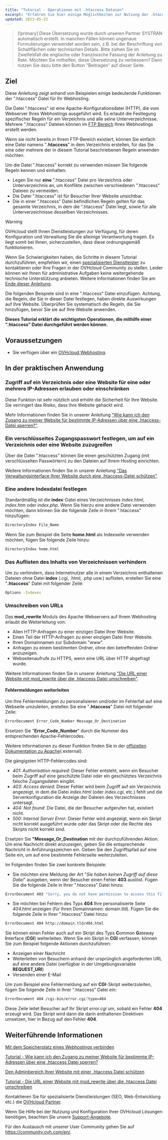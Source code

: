 ```yaml
---
title: "Tutorial - Operationen mit .htaccess Dateien"
excerpt: "Erfahren Sie hier einige Möglichkeiten zur Nutzung der .htaccess Datei"
updated: 2023-05-23
---
```


> [!primary]
> Diese Übersetzung wurde durch unseren Partner SYSTRAN automatisch erstellt. In manchen Fällen können ungenaue Formulierungen verwendet worden sein, z.B. bei der Beschriftung von Schaltflächen oder technischen Details. Bitte ziehen Sie im Zweifelsfall die englische oder französische Fassung der Anleitung zu Rate. Möchten Sie mithelfen, diese Übersetzung zu verbessern? Dann nutzen Sie dazu bitte den Button "Beitragen" auf dieser Seite.
>

## Ziel

Diese Anleitung zeigt anhand von Beispielen einige bedeutende Funktionen der ".htaccess" Datei für Ihr Webhosting.

Die Datei ".htaccess" ist eine Apache-Konfigurationsdatei (HTTP), die vom Webserver Ihres Webhostings ausgeführt wird. Es erlaubt die Festlegung spezifischer Regeln für ein Verzeichnis und alle seine Unterverzeichnisse. Mehrere ".htaccess" Dateien können im [FTP Bereich](/pages/web_cloud/web_hosting/ftp_connection) Ihres Webhostings erstellt werden. 

Wenn sie nicht bereits in Ihrem FTP-Bereich existiert, können Sie einfach eine Datei namens "**.htaccess**" in dem Verzeichnis erstellen, für das Sie eine oder mehrere der in diesem Tutorial beschriebenen Regeln anwenden möchten.

Um die Datei ".htaccess" korrekt zu verwenden müssen Sie folgende Regeln kennen und einhalten: 

- Legen Sie nur **eine** ".htaccess" Datei pro Verzeichnis oder Unterverzeichnis an, um Konflikte zwischen verschiedenen ".htaccess" Dateien zu vermeiden.
- Die Datei ".htaccess" ist für Besucher Ihrer Website unsichtbar.
- Die in einer ".htaccess" Datei befindlichen Regeln gelten für das gesamte Verzeichnis, in dem die ".htaccess" Datei liegt, sowie für alle Unterverzeichnisse desselben Verzeichnisses.

> [!warning]
> OVHcloud stellt Ihnen Dienstleistungen zur Verfügung, für deren Konfiguration und Verwaltung Sie die alleinige Verantwortung tragen. Es liegt somit bei Ihnen, sicherzustellen, dass diese ordnungsgemäß funktionieren.
>
> Wenn Sie Schwierigkeiten haben, die Schritte in diesem Tutorial durchzuführen, empfehlen wir, einen [spezialisierten Dienstleister](https://partner.ovhcloud.com/de/directory/) zu kontaktieren oder Ihre Fragen in der OVHcloud Community zu stellen. Leider können wir Ihnen für administrative Aufgaben keine weitergehende technische Unterstützung anbieten. Weitere Informationen finden Sie am [Ende dieser Anleitung](#go-further).
>
> Die folgenden Beispiele sind in eine ".htaccess" Datei einzufügen. Achtung, die Regeln, die Sie in dieser Datei festlegen, haben direkte Auswirkungen auf Ihre Website. Überprüfen Sie systematisch die Regeln, die Sie hinzufügen, bevor Sie sie auf Ihre Website anwenden. 
> 

**Dieses Tutorial erklärt die wichtigsten Operationen, die mithilfe einer ".htaccess" Datei durchgeführt werden können.**

## Voraussetzungen

- Sie verfügen über ein [OVHcloud Webhosting](https://www.ovhcloud.com/de/web-hosting/).

## In der praktischen Anwendung

### Zugriff auf ein Verzeichnis oder eine Website für eine oder mehrere IP-Adressen erlauben oder einschränken

Diese Funktion ist sehr nützlich und erhöht die Sicherheit für Ihre Website. Sie verringert das Risiko, dass Ihre Website gehackt wird.

Mehr Informationen finden Sie in unserer Anleitung ["Wie kann ich den Zugang zu meiner Website für bestimmte IP-Adressen über eine .htaccess-Datei sperren?"](/pages/web_cloud/web_hosting/htaccess_how_to_block_a_specific_ip_address_from_accessing_your_website).

### Ein verschlüsseltes Zugangspasswort festlegen, um auf ein Verzeichnis oder eine Website zuzugreifen

Über die Datei ".htaccess" können Sie einen geschützten Zugang (mit verschlüsselten Passwörtern) zu den Dateien auf Ihrem Hosting einrichten.

Weitere Informationen finden Sie in unserer Anleitung ["Das Verwaltungsinterface Ihrer Website durch eine .htaccess-Datei schützen"](/pages/web_cloud/web_hosting/htaccess_protect_directory_by_password).

### Eine andere Indexdatei festlegen

Standardmäßig ist die **index**-Datei eines Verzeichnisses *index.html*, *index.htm* oder *index.php*. Wenn Sie hierzu eine andere Datei verwenden möchten, dann können Sie die folgende Zeile in Ihrem ".htaccess" hinzufügen:

```bash
DirectoryIndex File_Name
```

Wenn Sie zum Beispiel die Seite **home.html** als Indexseite verwenden möchten, fügen Sie folgende Zeile hinzu:

```bash
DirectoryIndex home.html
```

### Das Auflisten des Inhalts von Verzeichnissen verhindern

Um zu verhindern, dass Internetnutzer alle in einem Verzeichnis enthaltenen Dateien ohne Datei **index** (.cgi, .html, .php usw.) auflisten, erstellen Sie eine "**.htaccess**" Datei mit folgender Zeile:

```bash
Options -Indexes
```

### Umschreiben von URLs

Das **mod_rewrite** Moduls des Apache Webservers auf Ihrem Webhosting erlaubt die Weiterleitung von:

- Allen HTTP-Anfragen zu einer einzigen Datei Ihrer Website.
- Einen Teil der HTTP-Anfragen zu einer einzigen Datei Ihrer Website.
- Ihren Domainnamen zur Subdomain "www".
- Anfragen zu einem bestimmten Ordner, ohne den betreffenden Ordner anzuzeigen.
- Webseitenaufrufe zu HTTPS, wenn eine URL über HTTP abgefragt wurde.

Weitere Informationen finden Sie in unserer Anleitung ["Die URL einer Website mit mod_rewrite über die .htaccess Datei umschreiben"](/pages/web_cloud/web_hosting/htaccess_url_rewriting_using_mod_rewrite).

#### Fehlermeldungen weiterleiten

Um Ihre Fehlermeldungen zu personalisieren und/oder im Fehlerfall auf eine Webseite umzuleiten, erstellen Sie eine "**.htaccess**" Datei mit folgender Zeile:

```bash
ErrorDocument Error_Code_Number Message_Or_Destination
```

Ersetzen Sie "**Error_Code_Number**" durch die Nummer des entsprechenden Apache-Fehlercodes. 

Weitere Informationen zu dieser Funktion finden Sie in der [offiziellen Dokumentation zu Apache](https://httpd.apache.org/docs/trunk/en/custom-error.html){.external}.

Die gängigsten HTTP-Fehlercodes sind:

- *401: Authorisation required*: Dieser Fehler entsteht, wenn ein Besucher beim Zugriff auf eine geschützte Datei oder ein geschütztes Verzeichnis falsche Zugangsdaten eingibt.
- *403: Access denied*: Dieser Fehler wird beim Zugriff auf ein Verzeichnis angezeigt, in dem die Datei *index.html* (oder *index.cgi*, etc.) fehlt und die Serverkonfiguration die Anzeige der Dateien des Verzeichnisses untersagt.
- *404: Not found*: Die Datei, die der Besucher aufgerufen hat, existiert nicht.
- *500: Internal Server Error*: Dieser Fehler wird angezeigt, wenn ein Skript nicht korrekt ausgeführt wurde oder das Skript oder die Rechte des Skripts nicht korrekt sind.

Ersetzen Sie **"Message_Or_Destination** mit der durchzuführenden Aktion. Um eine Nachricht direkt anzuzeigen, geben Sie die entsprechende Nachricht in Anführungszeichen ein. Geben Sie den Zugriffspfad auf eine Seite ein, um auf eine bestimmte Fehlerseite weiterzuleiten. 

Im Folgenden finden Sie zwei konkrete Beispiele:

- Sie möchten eine Meldung der Art "*Sie haben keinen Zugriff auf diese Datei*" ausgeben, wenn der Besucher einen Fehler **403** auslöst. Fügen Sie die folgende Zeile in Ihrer ".htaccess" Datei hinzu:

```bash
ErrorDocument 403 "Sorry, you do not have permission to access this file"
```

- Sie möchten bei Fehlern des Typs **404** Ihre personalisierte Seite *404.html* anzeigen (für Ihren Domainnamen: domain.tld). Fügen Sie die folgende Zeile in Ihrer ".htaccess" Datei hinzu:

```bash
ErrorDocument 404 http://domain.tld/404.html
```

Sie können einen Fehler auch auf ein Skript des Typs **C**ommon **G**ateway **I**nterface (**CGI**) weiterleiten. Wenn Sie ein Skript in **CGI** verfassen, können Sie zum Beispiel folgende Aktionen durchzuführen:
 
- Anzeigen einer Nachricht
- Weiterleiten von Besuchern anhand der ursprünglich angeforderten URL auf eine andere Datei (verfügbar in der Umgebungsvariable **REQUEST_URI**)
- Versenden einer E-Mail

Um zum Beispiel eine Fehlermeldung auf ein **CGI**-Skript weiterzuleiten, fügen Sie folgende Zeile in Ihrer ".htaccess" Datei ein:

```bash
ErrorDocument 404 /cgi-bin/error.cgi?type=404
```

Diese Zeile leitet Besucher auf Ihr Skript *error.cgi* um, sobald ein Fehler **404** erzeugt wird. Das Skript wird dann die darin enthaltenen Direktiven umsetzen, hier in Bezug auf den Fehler **404**.

## Weiterführende Informationen <a name="go-further"></a>

[Mit dem Speicherplatz eines Webhostings verbinden](/pages/web_cloud/web_hosting/ftp_connection)

[Tutorial - Wie kann ich den Zugang zu meiner Website für bestimmte IP-Adressen über eine .htaccess Datei sperren?](/pages/web_cloud/web_hosting/htaccess_how_to_block_a_specific_ip_address_from_accessing_your_website)

[Den Adminbereich Ihrer Website mit einer .htaccess Datei schützen](/pages/web_cloud/web_hosting/htaccess_protect_directory_by_password)

[Tutorial - Die URL einer Website mit mod_rewrite über die .htaccess Datei umschreiben](/pages/web_cloud/web_hosting/htaccess_url_rewriting_using_mod_rewrite)

Kontaktieren Sie für spezialisierte Dienstleistungen (SEO, Web-Entwicklung etc.) die [OVHcloud Partner](https://partner.ovhcloud.com/de/directory/).

Wenn Sie Hilfe bei der Nutzung und Konfiguration Ihrer OVHcloud Lösungen benötigen, beachten Sie unsere [Support-Angebote](https://www.ovhcloud.com/de/support-levels/).

Für den Austausch mit unserer User Community gehen Sie auf <https://community.ovh.com/en/>.

